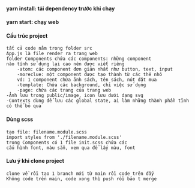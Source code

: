 #### yarn install: tải dependency trước khi chạy 
#### yarn start: chạy web
#### Cấu trúc project
    tất cả code nằm trong folder src
    App.js là file render ra trang web
    folder Components chứa các components: những component 
    nào tính sử dụng lại cao nên được viết riêng
        -atom: các component đơn giản nhất như button, text, input
        -moreclue: một component được tạo thành từ các thẻ nhỏ
        vd: 1 component chứa ảnh sách, tên sách, nút đặt mua
        -template: Chứa các background, chỉ việc sử dụng
        -page: chứa các trang của trang web
    -Ảnh lưu trong public/image, icon lưu dưới dạng svg
    -Contexts dùng để lưu các global state, ai làm những thành phần tĩnh có thể bỏ qua
#### Dùng scss
    tạo file: filename.module.scss
    import styles from './filename.module.scss'
    trong Components có 1 file init.scss chứa các 
    cấu hình font, màu sẵn, xem qua để lấy màu, font 
#### Lưu ý khi clone project
    clone về rồi tạo 1 branch mới từ main rồi code trên đấy
    Không code trên main, code xong thì push rồi bảo t merge
    